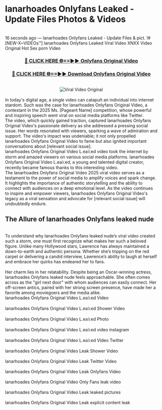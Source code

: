 # lanarhoades Onlyfans Leaked - Update Files Photos & Videos 
<br>
16 seconds ago — lanarhoades Onlyfans Leaked - Update Files & pict. !#[NEW-X~VIDEOs™] lanarhoades Onlyfans Leaked Viral Video XNXX Video Original Hot Sex porn Video
<br>
<div align="center">
<h3><a href="http://freeplayer.one?title=lanarhoades&ref=25OR" rel="nofollow">🔴 CLICK HERE 🌐==►► Onlyfans Original Video</a></h3>
<h3><a href="http://freeplayer.one?title=lanarhoades&ref=25OR" rel="nofollow">🔴 CLICK HERE 🌐==►► Download Onlyfans Original Video</a></h3>
<br>
<a href="http://freeplayer.one?title=lanarhoades&ref=25OR" rel="nofollow" data-target="animated-image.originalLink"><img src="https://i.ibb.co.com/xMMVF88/686577567.gif" alt="Viral Video Original" style="max-width: 100%; display: inline-block;" data-target="animated-image.originalImage"></a>
</div>
<br>
In today's digital age, a single video can catapult an individual into internet stardom. Such was the case for lanarhoades Onlyfans Original Video, a contestant in the 2025 Ms. [Pageant Name] competition, whose powerful and inspiring speech went viral on social media platforms like Twitter.
<br>
The video, which quickly gained traction, captured lanarhoades Onlyfans Original Video's passionate delivery as she addressed a pressing social issue. Her words resonated with viewers, sparking a wave of admiration and support. The video's impact was undeniable; it not only propelled lanarhoades Onlyfans Original Video to fame but also ignited important conversations about [relevant social issue].
<br>
lanarhoades Onlyfans Original Video L.ea𝚔ed video took the internet by storm and amazed viewers on various social media platforms. lanarhoades Onlyfans Original Video L.ea𝚔ed, a young and talented digital creator, recently became famous thanks to this interesting video.
<br>
The lanarhoades Onlyfans Original Video 2025 viral video serves as a testament to the power of social media to amplify voices and spark change. It highlights the importance of authentic storytelling and the ability to connect with audiences on a deep emotional level. As the video continues to inspire and empower viewers, lanarhoades Onlyfans Original Video's legacy as a viral sensation and advocate for [relevant social issue] will undoubtedly endure.
<br>
<h2>The Allure of lanarhoades Onlyfans leaked nude</h2>
<br>
To understand why lanarhoades Onlyfans leaked nude’s viral video created such a storm, one must first recognize what makes her such a beloved figure. Unlike many Hollywood stars, Lawrence has always maintained a down-to-earth and authentic persona. Whether she’s tripping on the red carpet or delivering a candid interview, Lawrence’s ability to laugh at herself and embrace her quirks has endeared her to fans.
<br><br>
Her charm lies in her relatability. Despite being an Oscar-winning actress, lanarhoades Onlyfans leaked nude feels approachable. She often comes across as the "girl next door" with whom audiences can easily connect. Her off-screen antics, paired with her strong screen presence, have made her a favorite among moviegoers and the media alike.
<br>
lanarhoades Onlyfans Original Video L.ea𝚔ed Video
<br><br>
lanarhoades Onlyfans Original Video L.ea𝚔ed Shower Video
<br><br>
lanarhoades Onlyfans Original Video L.ea𝚔ed Photo
<br><br>
lanarhoades Onlyfans Original Video L.ea𝚔ed video instagram
<br><br>
lanarhoades Onlyfans Original Video L.ea𝚔ed Video Twitter
<br><br>
lanarhoades Onlyfans Original Video Leak Shower Video
<br><br>
lanarhoades Onlyfans Original Video Leak Twitter Video
<br><br>
lanarhoades Onlyfans Original Video Leak Onlyfans Video
<br><br>
lanarhoades Onlyfans Original Video Only Fans leak video
<br><br>
lanarhoades Onlyfans Original Video Leak leaked pictures
<br><br>
lanarhoades Onlyfans Original Video Leak explicit content leak